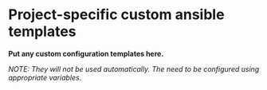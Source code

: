 # Project-specific custom ansible templates

**Put any custom configuration templates here.**

_NOTE: They will not be used automatically. The need to be configured using
appropriate variables._